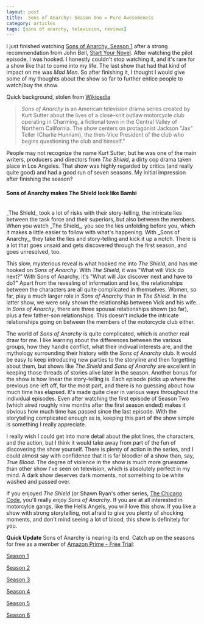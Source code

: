 ```yaml
---
layout: post
title:  Sons of Anarchy: Season One = Pure Awesomeness
category: articles
tags: [sons of anarchy, television, reviews]
---
```


I just finished watching [Sons of Anarchy, Season 1](https://itunes.apple.com/us/tv-season/sons-of-anarchy-season-1/id289274652?uo=4&at=10l4Qt "Sons of Anarchy - Season 1") after a strong recommendation from John Bell, [Start Your Novel](http://www.startyournovel.com/). After watching the pilot episode, I was hooked. I honestly couldn't stop watching it, and it's rare for a show like that to come into my life. The last show that had that kind of impact on me was _Mad Men_. So after finishing it, I thought I would give some of my thoughts about the show so far to further entice people to watch/buy the show. 

Quick background, stolen from [Wikipedia](http://en.wikipedia.org/wiki/Sons_of_Anarchy)   


> _Sons of Anarchy_ is an American television drama series created by Kurt Sutter about the lives of a close-knit outlaw motorcycle club operating in Charming, a fictional town in the Central Valley of Northern California. The show centers on protagonist Jackson "Jax" Teller (Charlie Hunnam), the then-Vice President of the club who begins questioning the club and himself."

People may not recognize the name Kurt Sutter, but he was one of the main writers, producers and directors from _The Shield_, a dirty cop drama taken place in Los Angeles. That show was highly regarded by critics (and really quite good) and had a good run of seven seasons. My initial impression after finishing the season? 

#### Sons of Anarchy makes The Shield look like Bambi
<br>
_The Shield_ took a lot of risks with their story-telling, the intricate lies between the task force and their superiors, but also between the members. When you watch _The Shield_, you see the lies unfolding before you, which it makes a little easier to follow with what's happening. With _Sons of Anarchy_, they take the lies and story-telling and kick it up a notch. There is a lot that goes unsaid and gets discovered through the first season, and goes unresolved, too.    

This slow, mysterious reveal is what hooked me into _The Shield_, and has me hooked on _Sons of Anarchy_. With _The Shield_, it was "What will Vick do next?" With Sons of Anarchy, it's "What will Jax discover next and have to do?" Apart from the revealing of information and lies, the relationships between the characters are all quite complicated in themselves. Women, so far, play a much larger role in _Sons of Anarchy_ than in _The Shield_. In the latter show, we were only shown the relationship between Vick and his wife. In _Sons of Anarchy_, there are three spousal relationships shown (so far), plus a few father-son relationships. This doesn't include the intricate relationships going on between the members of the motorcycle club either. 

The world of _Sons of Anarchy_ is quite complicated, which is another real draw for me. I like learning about the differences between the various groups, how they handle conflict, what their indivual interests are, and the mythology surrounding their history with the _Sons of Anarchy_ club. It would be easy to keep introducing new parties to the storyline and then forgetting about them, but shows like _The Shield_ and _Sons of Anarchy_ are excellent in keeping those threads of stories alive later in the season. Another bonus for the show is how linear the story-telling is. Each episode picks up where the previous one left off, for the most part, and there is no guessing about how much time has elapsed. It's made quite clear in various ways throughout the individual episodes. Even after watching the first episode of Season Two (which aired roughly nine months after the first season ended) makes it obvious how much time has passed since the last episode. With the storytelling complicated enough as is, keeping this part of the show simple is something I really appreciate. 

I really wish I could get into more detail about the plot lines, the characters, and the action, but I think it would take away from part of the fun of discovering the show yourself. There is plenty of action in the series, and I could almost say with confidence that it is far bloodier of a show than, say, _True Blood_. The degree of violence in the show is much more gruesome than other show I've seen on television, which is absolutely perfect in my mind. A dark show deserves dark moments, not something to be white washed and passed over. 

If you enjoyed _The Shield_ (or Shawn Ryan's other series, [The Chicago Code](http://amzn.to/11qcX4t "Chicago Code"), you'll really enjoy _Sons of Anarchy_. If you are at all interested in motorcylce gangs, like the Hells Angels, you will love this show. If you like a show with strong storytelling, not afraid to give you plenty of shocking moments, and don't mind seeing a lot of blood, this show is definitely for you.  

**Quick Update**
Sons of Anarchy is nearing its end. Catch up on the seasons for free as a member of [Amazon Prime - Free Trial](http://www.amazon.com/gp/video/primesignup?tag=four0b-20 "Amazon Prime - Free Trial"):

[Season 1](http://www.amazon.com/gp/product/B0040I09RM/ref=as_li_tl?ie=UTF8&camp=1789&creative=390957&creativeASIN=B0040I09RM&linkCode=as2&tag=four0b-20&linkId=RMXSMOFILWF6JPKU "Season 1")

[Season 2](http://www.amazon.com/gp/product/B003M70O5O/ref=as_li_tl?ie=UTF8&camp=1789&creative=390957&creativeASIN=B003M70O5O&linkCode=as2&tag=four0b-20&linkId=5WJ2B44YTZIBCU2O "Season 2")

[Season 3](http://www.amazon.com/gp/product/B003ZZRKVE/ref=as_li_tl?ie=UTF8&camp=1789&creative=390957&creativeASIN=B003ZZRKVE&linkCode=as2&tag=four0b-20&linkId=ZOUYKHUFW4YESPFT "Season 3")

[Season 4](http://www.amazon.com/gp/product/B005LLSNNE/ref=as_li_tl?ie=UTF8&camp=1789&creative=390957&creativeASIN=B005LLSNNE&linkCode=as2&tag=four0b-20&linkId=H6VZWBG2HPMUEAZD "Season 4")

[Season 5](http://www.amazon.com/gp/product/B0099JKR6U/ref=as_li_tl?ie=UTF8&camp=1789&creative=390957&creativeASIN=B0099JKR6U&linkCode=as2&tag=four0b-20&linkId=VBTGFJ62DYYJ67PC "Season 5")

[Season 6](http://www.amazon.com/gp/product/B00F3WB7FM/ref=as_li_tl?ie=UTF8&camp=1789&creative=390957&creativeASIN=B00F3WB7FM&linkCode=as2&tag=four0b-20&linkId=WU72WO7IZDL3WYNJ "Season 6")

 


